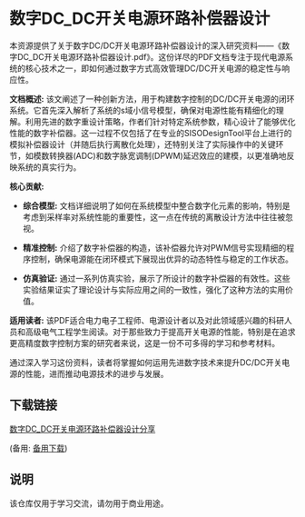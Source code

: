 # 数字DC_DC开关电源环路补偿器设计

本资源提供了关于数字DC/DC开关电源环路补偿器设计的深入研究资料——《数字DC_DC开关电源环路补偿器设计.pdf》。这份详尽的PDF文档专注于现代电源系统的核心技术之一，即如何通过数字方式高效管理DC/DC开关电源的稳定性与响应性。

**文档概述:**
该文阐述了一种创新方法，用于构建数字控制的DC/DC开关电源的闭环系统。它首先深入解析了系统的s域小信号模型，确保对电源性能有精细化的理解。利用先进的数字重设计策略，作者们针对特定系统参数，精心设计了能够优化性能的数字补偿器。这一过程不仅包括了在专业的SISODesignTool平台上进行的模拟补偿器设计（并随后执行离散化处理），还特别关注了实际操作中的关键环节，如模数转换器(ADC)和数字脉宽调制(DPWM)延迟效应的建模，以更准确地反映系统的真实行为。

**核心贡献:**
- **综合模型:** 文档详细说明了如何在系统模型中整合数字化元素的影响，特别是考虑到采样率对系统性能的重要性，这一点在传统的离散设计方法中往往被忽视。
  
- **精准控制:** 介绍了数字补偿器的构造，该补偿器允许对PWM信号实现精细的程序控制，确保电源能在闭环模式下展现出优异的动态特性与稳定的工作状态。
  
- **仿真验证:** 通过一系列仿真实验，展示了所设计的数字补偿器的有效性。这些实验结果证实了理论设计与实际应用之间的一致性，强化了这种方法的实用价值。

**适用读者:**
该PDF适合电力电子工程师、电源设计者以及对此领域感兴趣的科研人员和高级电气工程学生阅读。对于那些致力于提高开关电源的性能，特别是在追求更高精度数字控制方案的研究者来说，这是一份不可多得的学习和参考材料。

通过深入学习这份资料，读者将掌握如何运用先进数字技术来提升DC/DC开关电源的性能，进而推动电源技术的进步与发展。

## 下载链接
[数字DC_DC开关电源环路补偿器设计分享](https://pan.quark.cn/s/846d29248ad2) 

(备用: [备用下载](https://pan.baidu.com/s/1euQn9YgAgnW9QJIIANr1jw?pwd=1234))

## 说明

该仓库仅用于学习交流，请勿用于商业用途。
